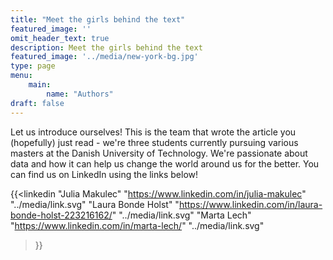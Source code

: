 ```yaml
---
title: "Meet the girls behind the text"
featured_image: ''
omit_header_text: true
description: Meet the girls behind the text
featured_image: '../media/new-york-bg.jpg'
type: page
menu: 
    main:
        name: "Authors"
draft: false
---
```


Let us introduce ourselves! This is the team that wrote the article you (hopefully) just read - we're three students currently pursuing various masters at the Danish University of Technology. We're passionate about data and how it can help us change the world around us for the better. You can find us on LinkedIn using the links below!

{{<linkedin "Julia Makulec" "https://www.linkedin.com/in/julia-makulec" "../media/link.svg" 
    "Laura Bonde Holst" "https://www.linkedin.com/in/laura-bonde-holst-223216162/" "../media/link.svg"
    "Marta Lech" "https://www.linkedin.com/in/marta-lech/" "../media/link.svg"
>}}